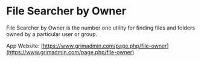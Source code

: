 # File Searcher by Owner
File Searcher by Owner is the number one utility for finding files and folders owned by a particular user or group.

App Website: [https://www.grimadmin.com/page.php/file-owner](https://www.grimadmin.com/page.php/file-owner)
